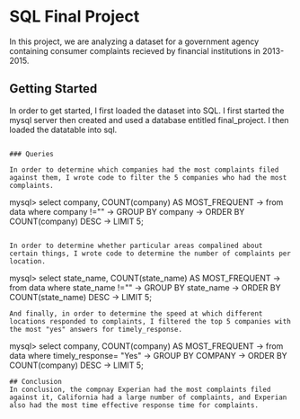 # SQL Final Project

In this project, we are analyzing a dataset for a government agency containing consumer complaints recieved by financial institutions in 2013-2015.

## Getting Started

In order to get started, I first loaded the dataset into SQL. I first started the mysql server then created and used a database entitled final_project. I then loaded the datatable into sql.


```

### Queries

In order to determine which companies had the most complaints filed against them, I wrote code to filter the 5 companies who had the most complaints.

```
mysql> select company, COUNT(company) AS MOST_FREQUENT
    -> from data where company !=""
    -> GROUP BY company
    -> ORDER BY COUNT(company) DESC
    -> LIMIT 5;
```

In order to determine whether particular areas compalined about certain things, I wrote code to determine the number of complaints per location. 

```
mysql> select state_name, COUNT(state_name) AS MOST_FREQUENT
    -> from data where state_name !=""
    -> GROUP BY state_name
    -> ORDER BY COUNT(state_name) DESC
    -> LIMIT 5;

```
And finally, in order to determine the speed at which different locations responded to complaints, I filtered the top 5 companies with the most "yes" answers for timely_response.

```
mysql> select company, COUNT(company) AS MOST_FREQUENT
    -> from data where timely_response= "Yes"
    -> GROUP BY COMPANY
    -> ORDER BY COUNT(company) DESC
    -> LIMIT 5;

```
## Conclusion
In conclusion, the compnay Experian had the most complaints filed against it, California had a large number of complaints, and Experian also had the most time effective response time for complaints.







